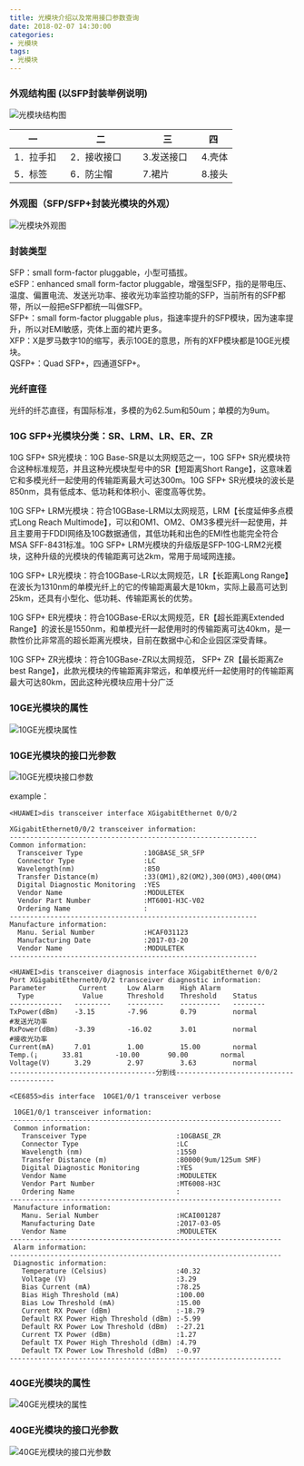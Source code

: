 ```yaml
---
title: 光模块介绍以及常用接口参数查询
date: 2018-02-07 14:30:00
categories:
- 光模块
tags:
- 光模块
---
```


### 外观结构图 (以SFP封装举例说明)  
![光模块结构图](/images/2018020701.png)  

|    一    |   二   |   三    |   四   |
| ------  | ------ | ------  | ------ |
|1．拉手扣   |2．接收接口      |3.发送接口    |4.壳体 |
|5．标签     |6．防尘帽        |7.裙片       |8.接头 |  

### 外观图（SFP/SFP+封装光模块的外观）
![光模块外观图](/images/2018020702.png)

### 封装类型
SFP：small form-factor pluggable，小型可插拔。  
eSFP：enhanced small form-factor pluggable，增强型SFP，指的是带电压、温度、偏置电流、发送光功率、接收光功率监控功能的SFP，当前所有的SFP都带，所以一般把eSFP都统一叫做SFP。  
SFP+：small form-factor pluggable plus，指速率提升的SFP模块，因为速率提升，所以对EMI敏感，壳体上面的裙片更多。  
XFP：X是罗马数字10的缩写，表示10GE的意思，所有的XFP模块都是10GE光模块。  
QSFP+：Quad SFP+，四通道SFP+。

### 光纤直径
光纤的纤芯直径，有国际标准，多模的为62.5um和50um；单模的为9um。

### 10G SFP+光模块分类：SR、LRM、LR、ER、ZR
10G SFP+ SR光模块：10G Base-SR是以太网规范之一，10G SFP+ SR光模块符合这种标准规范，并且这种光模块型号中的SR【短距离Short Range】，这意味着它和多模光纤一起使用的传输距离最大可达300m。10G SFP+ SR光模块的波长是850nm，具有低成本、低功耗和体积小、密度高等优势。  

10G SFP+ LRM光模块：符合10GBase-LRM以太网规范，LRM【长度延伸多点模式Long Reach Multimode】，可以和OM1、OM2、OM3多模光纤一起使用，并且主要用于FDDI网络及10G数据通信，其低功耗和出色的EMI性也能完全符合MSA SFF-8431标准。10G SFP+ LRM光模块的升级版是SFP-10G-LRM2光模块，这种升级的光模块的传输距离可达2km，常用于局域网连接。  

10G SFP+ LR光模块：符合10GBase-LR以太网规范，LR【长距离Long Range】在波长为1310nm的单模光纤上的它的传输距离最大是10km，实际上最高可达到25km，还具有小型化、低功耗、传输距离长的优势。  

10G SFP+ ER光模块：符合10GBase-ER以太网规范，ER【超长距离Extended Range】的波长是1550nm，和单模光纤一起使用时的传输距离可达40km，是一款性价比非常高的超长距离光模块，目前在数据中心和企业园区深受青睐。  

10G SFP+ ZR光模块：符合10GBase-ZR以太网规范， SFP+ ZR【最长距离Ze best Range】，此款光模块的传输距离非常远，和单模光纤一起使用时的传输距离最大可达80km，因此这种光模块应用十分广泛  

### 10GE光模块的属性
![10GE光模块属性](/images/2018020703.png)

### 10GE光模块的接口光参数
![10GE光模块接口参数](/images/2018020704.png)
  
example：  
```
<HUAWEI>dis transceiver interface XGigabitEthernet 0/0/2

XGigabitEthernet0/0/2 transceiver information:
-------------------------------------------------------------
Common information:
  Transceiver Type               :10GBASE_SR_SFP
  Connector Type                 :LC
  Wavelength(nm)                 :850
  Transfer Distance(m)           :33(OM1),82(OM2),300(OM3),400(OM4)
  Digital Diagnostic Monitoring  :YES
  Vendor Name                    :MODULETEK       
  Vendor Part Number             :MT6001-H3C-V02  
  Ordering Name                  :
-------------------------------------------------------------
Manufacture information:
  Manu. Serial Number            :HCAF031123      
  Manufacturing Date             :2017-03-20
  Vendor Name                    :MODULETEK       
-------------------------------------------------------------

<HUAWEI>dis transceiver diagnosis interface XGigabitEthernet 0/0/2
Port XGigabitEthernet0/0/2 transceiver diagnostic information:
Parameter        Current     Low Alarm    High Alarm
  Type            Value      Threshold    Threshold    Status
-------------   ---------    ---------    ----------   --------
TxPower(dBm)    -3.15        -7.96        0.79         normal         #发送光功率
RxPower(dBm)    -3.39        -16.02       3.01         normal         #接收光功率
Current(mA)     7.01         1.00         15.00        normal
Temp.(¡⁩      33.81        -10.00       90.00        normal
Voltage(V)      3.29         2.97         3.63         normal
------------------------------------分割线----------------------------------------

<CE6855>dis interface  10GE1/0/1 transceiver verbose 

 10GE1/0/1 transceiver information:
-------------------------------------------------------------------
 Common information:
   Transceiver Type                      :10GBASE_ZR
   Connector Type                        :LC
   Wavelength (nm)                       :1550
   Transfer Distance (m)                 :80000(9um/125um SMF)
   Digital Diagnostic Monitoring         :YES
   Vendor Name                           :MODULETEK
   Vendor Part Number                    :MT6008-H3C
   Ordering Name                         :
-------------------------------------------------------------------
 Manufacture information:
   Manu. Serial Number                   :HCAI001287
   Manufacturing Date                    :2017-03-05
   Vendor Name                           :MODULETEK
-------------------------------------------------------------------
 Alarm information:
-------------------------------------------------------------------
 Diagnostic information: 
   Temperature (Celsius)                 :40.32
   Voltage (V)                           :3.29
   Bias Current (mA)                     :78.25
   Bias High Threshold (mA)              :100.00
   Bias Low Threshold (mA)               :15.00
   Current RX Power (dBm)                :-18.79
   Default RX Power High Threshold (dBm) :-5.99
   Default RX Power Low Threshold (dBm)  :-27.21
   Current TX Power (dBm)                :1.27
   Default TX Power High Threshold (dBm) :4.79
   Default TX Power Low Threshold (dBm)  :-0.97
-------------------------------------------------------------------

```
### 40GE光模块的属性
![40GE光模块的属性](/images/2018020705.png)

### 40GE光模块的接口光参数
![40GE光模块的接口光参数](/images/2018020706.png)
